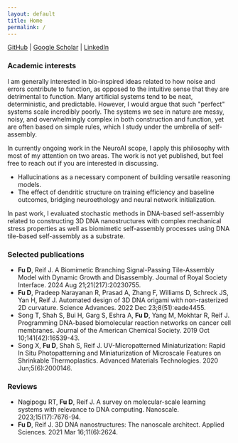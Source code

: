 ```yaml
---
layout: default
title: Home
permalink: /
---
```


[GitHub](https://github.com/dfu99) | [Google Scholar](https://scholar.google.com/citations?user=ZKgYdi4AAAAJ&hl=en) | [LinkedIn](https://www.linkedin.com/in/danfu7/)

### Academic interests

I am generally interested in bio-inspired ideas related to how noise and errors contribute to function, as opposed to the intuitive sense that they are detrimental to function.
Many artificial systems tend to be neat, deterministic, and predictable.
However, I would argue that such "perfect" systems scale incredibly poorly.
The systems we see in nature are messy, noisy, and overwhelmingly complex in both construction and function, yet are often based on simple rules, which I study under the umbrella of self-assembly.

In currently ongoing work in the NeuroAI scope, I apply this philosophy with most of my attention on two areas.
The work is not yet published, but feel free to reach out if you are interested in discussing.
* Hallucinations as a necessary component of building versatile reasoning models.
* The effect of dendritic structure on training efficiency and baseline outcomes, bridging neuroethology and neural network initialization.

In past work, I evaluated stochastic methods in DNA-based self-assembly related to 
constructing 3D DNA nanostructures with complex mechanical stress properties as well as 
biomimetic self-assembly processes using DNA tile-based self-assembly as a substrate.

### Selected publications

* **Fu D**, Reif J. A Biomimetic Branching Signal-Passing Tile-Assembly Model with Dynamic Growth and Disassembly. Journal of Royal Society Interface. 2024 Aug 21;21(217):20230755.
* **Fu D**, Pradeep Narayanan R, Prasad A, Zhang F, Williams D, Schreck JS, Yan H, Reif J. Automated design of 3D DNA origami with non-rasterized 2D curvature. Science Advances. 2022 Dec 23;8(51):eade4455.
* Song T, Shah S, Bui H, Garg S, Eshra A, **Fu D**, Yang M, Mokhtar R, Reif J. Programming DNA-based biomolecular reaction networks on cancer cell membranes. Journal of the American Chemical Society. 2019 Oct 10;141(42):16539-43.
* Song X, **Fu D**, Shah S, Reif J. UV-Micropatterned Miniaturization: Rapid In Situ Photopatterning and Miniaturization of Microscale Features on Shrinkable Thermoplastics. Advanced Materials Technologies. 2020 Jun;5(6):2000146.

### Reviews

* Nagipogu RT, **Fu D**, Reif J. A survey on molecular-scale learning systems with relevance to DNA computing. Nanoscale. 2023;15(17):7676-94.
* **Fu D**, Reif J. 3D DNA nanostructures: The nanoscale architect. Applied Sciences. 2021 Mar 16;11(6):2624.